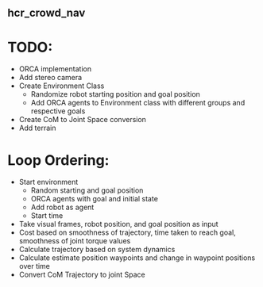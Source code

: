 ## hcr_crowd_nav
# TODO:
- ORCA implementation
- Add stereo camera
- Create Environment Class
  - Randomize robot starting position and goal position
  - Add ORCA agents to Environment class with different groups and respective goals
- Create CoM to Joint Space conversion
- Add terrain

# Loop Ordering:
- Start environment
  - Random starting and goal position
  - ORCA agents with goal and initial state
  - Add robot as agent
  - Start time
- Take visual frames, robot position, and goal position as input
- Cost based on smoothness of trajectory, time taken to reach goal, smoothness of joint torque values
- Calculate trajectory based on system dynamics
- Calculate estimate position waypoints and change in waypoint positions over time
- Convert CoM Trajectory to joint Space
